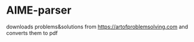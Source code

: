 # AIME-parser
 
downloads problems&solutions from https://artofproblemsolving.com and converts them to pdf
